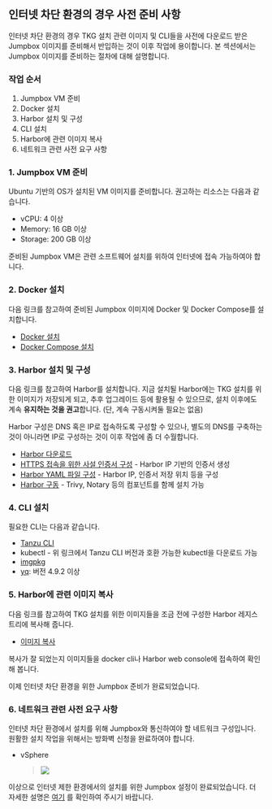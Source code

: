 ## 인터넷 차단 환경의 경우 사전 준비 사항
인터넷 차단 환경의 경우 TKG 설치 관련 이미지 및 CLI들을 사전에 다운로드 받은 Jumpbox 이미지를 준비해서 반입하는 것이 이후 작업에 용이합니다. 
본 섹션에서는 Jumpbox 이미지를 준비하는 절차에 대해 설명합니다.

### 작업 순서
1. Jumpbox VM 준비
2. Docker 설치
3. Harbor 설치 및 구성
4. CLI 설치
5. Harbor에 관련 이미지 복사
6. 네트워크 관련 사전 요구 사항

### 1. Jumpbox VM 준비
Ubuntu 기반의 OS가 설치된 VM 이미지를 준비합니다. 권고하는 리소스는 다음과 같습니다.
* vCPU: 4 이상
* Memory: 16 GB 이상
* Storage: 200 GB 이상

준비된 Jumpbox VM은 관련 소프트웨어 설치를 위하여 인터넷에 접속 가능하여야 합니다.

### 2. Docker 설치
다음 링크를 참고하여 준비된 Jumpbox 이미지에 Docker 및 Docker Compose를 설치합니다.
* [Docker 설치](https://docs.docker.com/engine/install/ubuntu/)
* [Docker Compose 설치](https://docs.docker.com/compose/install/)

### 3. Harbor 설치 및 구성
다음 링크를 참고하여 Harbor를 설치합니다. 지금 설치될 Harbor에는 TKG 설치를 위한 이미지가 저장되게 되고, 추후 업그레이드 등에 활용될 수 있으므로, 
설치 이후에도 계속 **유지하는 것을 권고**합니다. (단, 계속 구동시켜둘 필요는 없음)

Harbor 구성은 DNS 혹은 IP로 접속하도록 구성할 수 있으나, 별도의 DNS를 구축하는 것이 아니라면 IP로 구성하는 것이 이후 작업에 좀 더 수월합니다.

* [Harbor 다운로드](https://goharbor.io/docs/2.4.0/install-config/download-installer/)
* [HTTPS 접속을 위한 사설 인증서 구성](https://goharbor.io/docs/2.4.0/install-config/configure-https/) - Harbor IP 기반의 인증서 생성 
* [Harbor YAML 파일 구성](https://goharbor.io/docs/2.4.0/install-config/configure-yml-file/) - Harbor IP, 인증서 저장 위치 등을 구성
* [Harbor 구동](https://goharbor.io/docs/2.4.0/install-config/run-installer-script/) - Trivy, Notary 등의 컴포넌트를 함께 설치 가능

### 4. CLI 설치
필요한 CLI는 다음과 같습니다.
* [Tanzu CLI](https://customerconnect.vmware.com/en/downloads/info/slug/infrastructure_operations_management/vmware_tanzu_kubernetes_grid/1_x)
* kubectl - 위 링크에서 Tanzu CLI 버전과 호환 가능한 kubectl을 다운로드 가능
* [imgpkg](https://github.com/vmware-tanzu/carvel-imgpkg)
* [yq](https://github.com/mikefarah/yq#install): 버전 4.9.2 이상

### 5. Harbor에 관련 이미지 복사
다음 링크를 참고하여 TKG 설치를 위한 이미지들을 조금 전에 구성한 Harbor 레지스트리에 복사해 줍니다.
* [이미지 복사](https://docs.vmware.com/en/VMware-Tanzu-Kubernetes-Grid/1.5/vmware-tanzu-kubernetes-grid-15/GUID-mgmt-clusters-image-copy-airgapped.html)

복사가 잘 되었는지 이미지들을 docker cli나 Harbor web console에 접속하여 확인해 봅니다.

이제 인터넷 차단 환경을 위한 Jumpbox 준비가 완료되었습니다.

### 6. 네트워크 관련 사전 요구 사항
인터넷 차단 환경에서 설치를 위해 Jumpbox와 통신하여야 할 네트워크 구성입니다. 원활한 설치 작업을 위해서는 방화벽 신청을 완료하여야 합니다.
* vSphere
  > ![](https://docs.vmware.com/en/VMware-Tanzu-Kubernetes-Grid/1.5/vmware-tanzu-kubernetes-grid-15/Images/images-air-vsphere-diagram.jpeg)

이상으로 인터넷 제한 환경에서의 설치를 위한 Jumpbox 설정이 완료되었습니다. 더 자세한 설명은 
[여기](https://docs.vmware.com/en/VMware-Tanzu-Kubernetes-Grid/1.5/vmware-tanzu-kubernetes-grid-15/GUID-mgmt-clusters-airgapped-environments.html)
를 확인하여 주시기 바랍니다.
